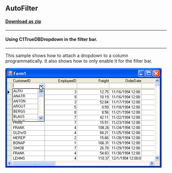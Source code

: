 ## AutoFilter
#### [Download as zip](https://grapecity.github.io/DownGit/#/home?url=https://github.com/GrapeCity/ComponentOne-WinForms-Samples/tree/master/NetFramework\TrueDBGrid\CS\AutoFilter)
____
#### Using C1TrueDBDropdown in the filter bar.
____
This sample shows how to attach a dropdown to a column programmatically. 
It also shows how to only enable it for the filter bar.

![screenshot](screenshot.png)
